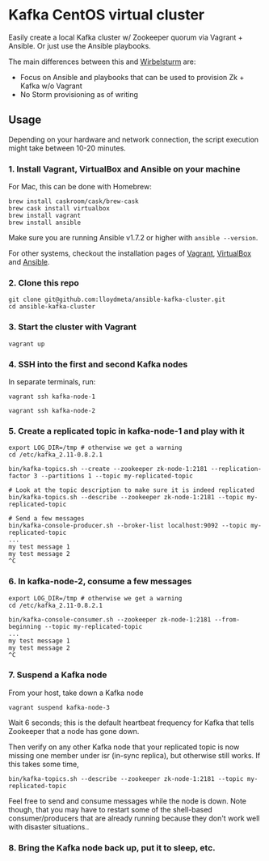 # Kafka CentOS virtual cluster

Easily create a local Kafka cluster w/ Zookeeper quorum via Vagrant + Ansible. Or just use the Ansible playbooks.

The main differences between this and [Wirbelsturm](https://github.com/miguno/wirbelsturm) are:

- Focus on Ansible and playbooks that can be used to provision Zk + Kafka w/o Vagrant
- No Storm provisioning as of writing

## Usage

Depending on your hardware and network connection, the script execution might take between 10-20 minutes.

### 1. Install Vagrant, VirtualBox and Ansible on your machine

For Mac, this can be done with Homebrew:
```
brew install caskroom/cask/brew-cask
brew cask install virtualbox
brew install vagrant
brew install ansible
```

Make sure you are running Ansible v1.7.2 or higher with `ansible --version`.

For other systems, checkout the installation pages of [Vagrant](https://docs.vagrantup.com/v2/installation/), [VirtualBox](https://www.virtualbox.org/wiki/Downloads) and [Ansible](http://docs.ansible.com/intro_installation.html).

### 2. Clone this repo

```
git clone git@github.com:lloydmeta/ansible-kafka-cluster.git
cd ansible-kafka-cluster
```


### 3. Start the cluster with Vagrant

```
vagrant up
```

### 4. SSH into the first and second Kafka nodes

In separate terminals, run:

```
vagrant ssh kafka-node-1
```

```
vagrant ssh kafka-node-2
```

### 5. Create a replicated topic in kafka-node-1 and play with it

```
export LOG_DIR=/tmp # otherwise we get a warning
cd /etc/kafka_2.11-0.8.2.1

bin/kafka-topics.sh --create --zookeeper zk-node-1:2181 --replication-factor 3 --partitions 1 --topic my-replicated-topic

# Look at the topic description to make sure it is indeed replicated
bin/kafka-topics.sh --describe --zookeeper zk-node-1:2181 --topic my-replicated-topic

# Send a few messages
bin/kafka-console-producer.sh --broker-list localhost:9092 --topic my-replicated-topic
...
my test message 1
my test message 2
^C
```

### 6. In kafka-node-2, consume a few messages
```
export LOG_DIR=/tmp # otherwise we get a warning
cd /etc/kafka_2.11-0.8.2.1

bin/kafka-console-consumer.sh --zookeeper zk-node-1:2181 --from-beginning --topic my-replicated-topic
...
my test message 1
my test message 2
^C
```

### 7. Suspend a Kafka node

From  your host, take down a Kafka node

```
vagrant suspend kafka-node-3
```

Wait 6 seconds; this is the default heartbeat frequency for Kafka that tells Zookeeper that a node has gone down.

Then verify on any other Kafka node that your replicated topic is now missing one member under isr (in-sync replica), but otherwise still works. If this takes some time,

```
bin/kafka-topics.sh --describe --zookeeper zk-node-1:2181 --topic my-replicated-topic
```

Feel free to send and consume messages while the node is down. Note though, that you may have to restart some of the shell-based consumer/producers that are already running because they don't work well with disaster situations..

### 8. Bring the Kafka node back up, put it to sleep, etc.

